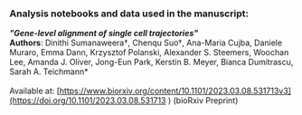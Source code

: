 ### Analysis notebooks and data used in the manuscript: <br>
***"Gene-level alignment of single cell trajectories"*** <br>
**Authors**: Dinithi Sumanaweera†, Chenqu Suo†, Ana-Maria Cujba, Daniele Muraro, Emma Dann, Krzysztof Polanski, Alexander S. Steemers, Woochan Lee, Amanda J. Oliver, Jong-Eun Park, Kerstin B. Meyer, Bianca Dumitrascu, Sarah A. Teichmann* <br><br>
Available at: [https://www.biorxiv.org/content/10.1101/2023.03.08.531713v3](https://doi.org/10.1101/2023.03.08.531713 ) (bioRxiv Preprint)
